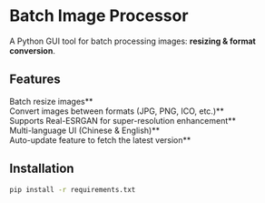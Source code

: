 # Batch Image Processor 

A Python GUI tool for batch processing images: **resizing & format conversion**.

## Features
Batch resize images**  
Convert images between formats (JPG, PNG, ICO, etc.)**  
Supports Real-ESRGAN for super-resolution enhancement**  
Multi-language UI (Chinese & English)**  
Auto-update feature to fetch the latest version**  

## Installation
```bash
pip install -r requirements.txt
